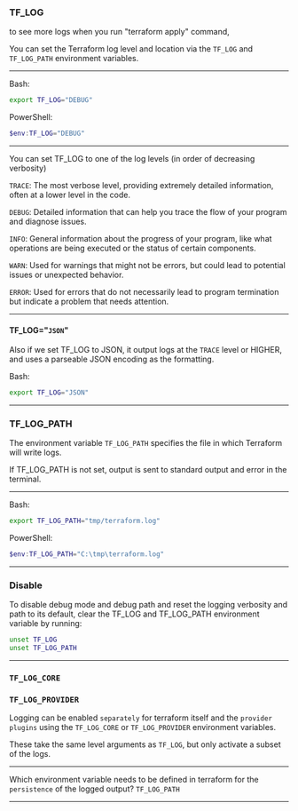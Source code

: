 

### TF_LOG

to see more logs when you run "terraform apply" command,

You can set the Terraform log level and location via the `TF_LOG` and `TF_LOG_PATH` environment variables.



__________________________________________________________________________________________





Bash: 
```bash
export TF_LOG="DEBUG"
```


PowerShell:
```powershell
$env:TF_LOG="DEBUG"
```



__________________________________________________________________________________________



You can set TF_LOG to one of the log levels (in order of decreasing verbosity) 



`TRACE`: The most verbose level, providing extremely detailed information, often at a lower level in the code.

`DEBUG`: Detailed information that can help you trace the flow of your program and diagnose issues.

`INFO`: General information about the progress of your program, like what operations are being executed or the status of certain components.

`WARN`: Used for warnings that might not be errors, but could lead to potential issues or unexpected behavior.

`ERROR`: Used for errors that do not necessarily lead to program termination but indicate a problem that needs attention.

__________________________________________________________________________________________


#### TF_LOG="`JSON`"

Also if we set TF_LOG to JSON, it output logs at the `TRACE` level or HIGHER, and uses a parseable JSON encoding as the formatting.

Bash:
```bash
export TF_LOG="JSON"
```

__________________________________________________________________________________________



### TF_LOG_PATH

The environment variable `TF_LOG_PATH` specifies the file in which Terraform will write logs.


If TF_LOG_PATH is not set, output is sent to standard output and error in the terminal.




__________________________________________________________________________________________




Bash: 
```bash
export TF_LOG_PATH="tmp/terraform.log"
```



PowerShell:
```powershell
$env:TF_LOG_PATH="C:\tmp\terraform.log"
```




__________________________________________________________________________________________


### Disable

To disable debug mode and debug path and reset the logging verbosity and path to its default, clear the TF_LOG and TF_LOG_PATH environment variable by running:


```bash
unset TF_LOG
unset TF_LOG_PATH
```

__________________________________________________________________________________________



### `TF_LOG_CORE`

### `TF_LOG_PROVIDER`

Logging can be enabled `separately` for terraform itself and the `provider plugins` using the `TF_LOG_CORE` or `TF_LOG_PROVIDER` environment variables.

These take the same level arguments as `TF_LOG`, but only activate a subset of the logs.




__________________________________________________________________________________________



Which environment variable needs to be defined in terraform for the `persistence` of the logged output?  `TF_LOG_PATH`



__________________________________________________________________________________________




